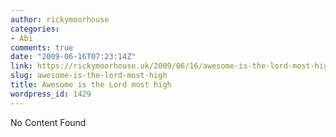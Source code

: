 ```yaml
---
author: rickymoorhouse
categories:
- Abi
comments: true
date: "2009-06-16T07:23:14Z"
link: https://rickymoorhouse.uk/2009/06/16/awesome-is-the-lord-most-high/
slug: awesome-is-the-lord-most-high
title: Awesome is the Lord most high
wordpress_id: 1429
---
```


No Content Found
